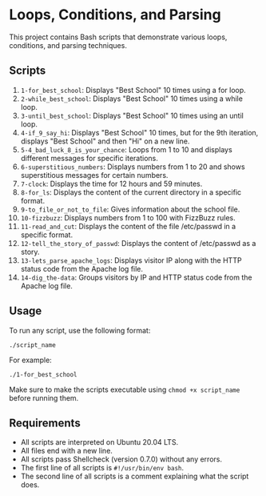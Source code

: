 # Loops, Conditions, and Parsing

This project contains Bash scripts that demonstrate various loops, conditions, and parsing techniques.

## Scripts

1. `1-for_best_school`: Displays "Best School" 10 times using a for loop.
2. `2-while_best_school`: Displays "Best School" 10 times using a while loop.
3. `3-until_best_school`: Displays "Best School" 10 times using an until loop.
4. `4-if_9_say_hi`: Displays "Best School" 10 times, but for the 9th iteration, displays "Best School" and then "Hi" on a new line.
5. `5-4_bad_luck_8_is_your_chance`: Loops from 1 to 10 and displays different messages for specific iterations.
6. `6-superstitious_numbers`: Displays numbers from 1 to 20 and shows superstitious messages for certain numbers.
7. `7-clock`: Displays the time for 12 hours and 59 minutes.
8. `8-for_ls`: Displays the content of the current directory in a specific format.
9. `9-to_file_or_not_to_file`: Gives information about the school file.
10. `10-fizzbuzz`: Displays numbers from 1 to 100 with FizzBuzz rules.
11. `11-read_and_cut`: Displays the content of the file /etc/passwd in a specific format.
12. `12-tell_the_story_of_passwd`: Displays the content of /etc/passwd as a story.
13. `13-lets_parse_apache_logs`: Displays visitor IP along with the HTTP status code from the Apache log file.
14. `14-dig_the-data`: Groups visitors by IP and HTTP status code from the Apache log file.

## Usage

To run any script, use the following format:

```
./script_name
```

For example:

```
./1-for_best_school
```

Make sure to make the scripts executable using `chmod +x script_name` before running them.

## Requirements

- All scripts are interpreted on Ubuntu 20.04 LTS.
- All files end with a new line.
- All scripts pass Shellcheck (version 0.7.0) without any errors.
- The first line of all scripts is `#!/usr/bin/env bash`.
- The second line of all scripts is a comment explaining what the script does.

